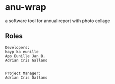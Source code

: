 # anu-wrap
a software tool for annual report with photo collage

## Roles
```
Developers:
hayp ka eunille
Apo Eunille Jan B.
Adrian Cris Gallano


Project Manager:
Adrian Cris Gallano
```

